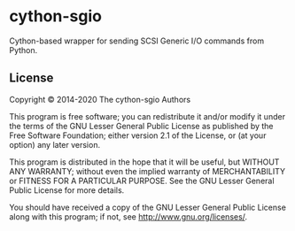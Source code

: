 <!--
SPDX-FileCopyrightText: 2020 The cython-sgio Authors

SPDX-License-Identifier: LGPL-2.1-or-later
-->

# cython-sgio

Cython-based wrapper for sending SCSI Generic I/O commands from
Python.

## License

Copyright © 2014-2020 The cython-sgio Authors

This program is free software; you can redistribute it and/or modify
it under the terms of the GNU Lesser General Public License as published
by the Free Software Foundation; either version 2.1 of the License, or
(at your option) any later version.

This program is distributed in the hope that it will be useful,
but WITHOUT ANY WARRANTY; without even the implied warranty of
MERCHANTABILITY or FITNESS FOR A PARTICULAR PURPOSE. See the
GNU Lesser General Public License for more details.

You should have received a copy of the GNU Lesser General Public License
along with this program; if not, see <http://www.gnu.org/licenses/>.
